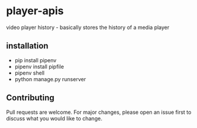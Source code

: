 # player-apis
video player history - basically stores the history of a media player



## installation
* pip install pipenv
* pipenv install pipfile
* pipenv shell
* python manage.py runserver


## Contributing
Pull requests are welcome. For major changes, please open an issue first to discuss what you would like to change.

